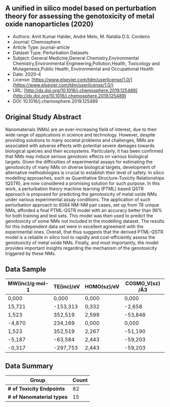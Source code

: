 <script type='text/javascript' src='https://d1bxh8uas1mnw7.cloudfront.net/assets/embed.js'></script>

<div style="float: right; width: 200px" class='altmetric-embed' data-badge-type='donut' data-condensed='true' data-badge-details='right' data-doi="10.1016/j.chemosphere.2019.125489"></div>

## A unified in silico model based on perturbation theory for assessing the genotoxicity of metal oxide nanoparticles (2020)
<script type="application/ld+json">
	{	
		"@context": {
			"bs": "https://bioschemas.org/",
			"schema": "https://schema.org/",
			"citation": "schema:citation",
			"name": "schema:name",
			"url": "schema:url",
			"variableMeasured": "schema:variableMeasured"
		},
		"@type": "schema:Dataset",
		"variableMeasured": [
			{
				"@type": "schema:PropertyValue",
				"name": "MI-R1.3-ABSTRACT-BASIC-CHEMICAL_COMPOSITION"
			},
			{
				"@type": "schema:PropertyValue",
				"name": "MI-R1.3-ABSTRACT-PHYSCHEM-SIZE"
			}
		],
		"name": "A unified in silico model based on perturbation theory for assessing the genotoxicity of metal oxide nanoparticles",
		"url": "http://dx.doi.org/10.1016/j.chemosphere.2019.125489",
		"citation": "https://doi.org/10.1016/j.chemosphere.2019.125489",
		"@id": "10.1016/j.chemosphere.2019.125489",
		"http://purl.org/dc/terms/conformsTo": { "@type": "schema:CreativeWork", "@id": "https://bioschemas.org/profiles/Dataset/0.4-DRAFT" },
		"schema:license": "https://www.elsevier.com/tdm/userlicense/1.0/",
		"schema:creator": [
		  {
			"@type": "schema:Organization",
			"name": "RiskGONE"
		  }
		],
		"schema:datePublished": "2020-4"
	}
</script>

* Authors: Amit Kumar Halder, André Melo, M. Natália D.S. Cordeiro
* Journal: Chemosphere
* Article Type: journal-article
* Dataset Type: Perturbation Datasets
* Subject: General Medicine,General Chemistry,Environmental Chemistry,Environmental Engineering,Pollution,Health, Toxicology and Mutagenesis,Public Health, Environmental and Occupational Health
* Date: 2020-4
* License: [https://www.elsevier.com/tdm/userlicense/1.0/](https://www.elsevier.com/tdm/userlicense/1.0/)
* URL: [http://dx.doi.org/10.1016/j.chemosphere.2019.125489](http://dx.doi.org/10.1016/j.chemosphere.2019.125489)
* DOI: 10.1016/j.chemosphere.2019.125489



## Original Study Abstract

Nanomaterials (NMs) are an ever-increasing field of interest, due to their wide range of applications in science and technology. However, despite providing solutions to many societal problems and challenges, NMs are associated with adverse effects with potential severe damages towards biological species and their ecosystems. Particularly, it has been confirmed that NMs may induce serious genotoxic effects on various biological targets. Given the difficulties of experimental assays for estimating the genotoxicity of many NMs on diverse biological targets, development of alternative methodologies is crucial to establish their level of safety. In silico modelling approaches, such as Quantitative Structure-Toxicity Relationships (QSTR), are now considered a promising solution for such purpose. In this work, a perturbation theory machine learning (PTML) based QSTR approach is proposed for predicting the genotoxicity of metal oxide NMs under various experimental assay conditions. The application of such perturbation approach to 6084 NM-NM pair cases, set up from 78 unique NMs, afforded a final PTML-QSTR model with an accuracy better than 96% for both training and test sets. This model was then used to predict the genotoxicity of some NMs not included in the modelling dataset. The results for this independent data set were in excellent agreement with the experimental ones. Overall, that thus suggests that the derived PTML-QSTR model is a reliable in silico tool to rapidly and cost-efficiently assess the genotoxicity of metal oxide NMs. Finally, and most importantly, the model provides important insights regarding the mechanism of the genotoxicity triggered by these NMs.


## Data Sample

|MW(inc)/g·mol-1|TE(inc)/eV|HOMO(sz)/eV|COSMO_V(sz)/Å3|HF(inc)/kcal·mol-1|Set       |
|---------------|----------|-----------|--------------|------------------|----------|
|0,000          |0,000     |0,000      |0,000         |0,000             |Prediction|
|15,721         |-153,313  |0,332      |-2,658        |29,719            |Training  |
|1,523          |352,519   |2,599      |-53,848       |175,480           |Training  |
|-4,870         |234,169   |0,000      |0,000         |4,531             |Prediction|
|1,523          |352,519   |2,267      |-51,190       |175,480           |Prediction|
|-5,187         |-63,584   |2,443      |-59,203       |135,365           |Training  |
|-0,317         |-297,753  |2,443      |-59,203       |130,834           |Training  |


## Data Summary

| **Group**                    | **Count** |
| ---------------------------- | --------- |
| **\# of Toxicity Endpoints** |    82     |
| **\# of Nanomaterial types** |    15     |

